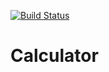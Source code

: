[![Build Status](https://travis-ci.org/lambig/Calculator.svg?branch=master)](https://travis-ci.org/lambig/Calculator)
# Calculator
